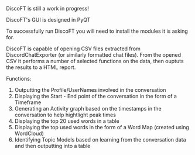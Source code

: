 DiscoFT is still a work in progress!

DiscoFT's GUI is designed in PyQT

To successfully run DiscoFT you will need to install the modules it is asking for.


DiscoFT is capable of opening CSV files extracted from DiscordChatExporter (or similarly formatted chat files).
From the opened CSV it performs a number of selected functions on the data, then ouptuts the results to a HTML report.

Functions:
1) Outputting the Profile/UserNames involved in the conversation
2) Displaying the Start - End point of the conversation in the form of a Timeframe
3) Generating an Activity graph based on the timestamps in the conversation to help hightlight peak times
4) Displaying the top 20 used words in a table
5) Displaying the top used words in the form of a Word Map (created using WordCloud)
6) Identifying Topic Models based on learning from the conversation data and then outputting into a table
